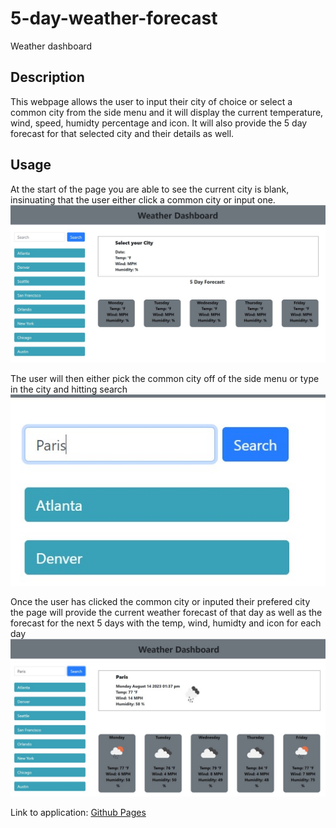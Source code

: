 # 5-day-weather-forecast

Weather dashboard

## Description

This webpage allows the user to input their city of choice or select a common city from the side menu and it will display the current temperature, wind, speed, humidty percentage and icon. It will also provide the 5 day forecast for that selected city and their details as well.

## Usage

At the start of the page you are able to see the current city is blank, insinuating that the user either click a common city or input one.
![Main page without city ](/Assets/images/Main-page-screenshot.jpg)

The user will then either pick the common city off of the side menu or type in the city and hitting search
![Search input/Side Menu](/Assets/images/select-city-screenshot.jpg)

Once the user has clicked the common city or inputed their prefered city the page will provide the current weather forecast of that day as well as the forecast for the next 5 days with the temp, wind, humidty and icon for each day
![Generating Forecast](/Assets/images/forecast-screenshot.jpg)

Link to application:
<a href="https://nicolet27.github.io/5-day-weather-forecast/">Github Pages</a>
